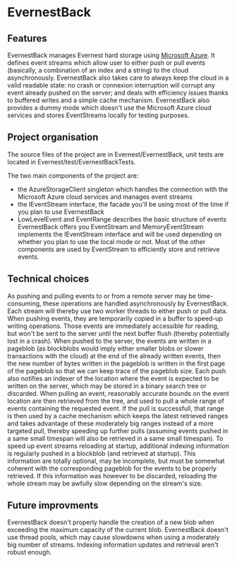 

EvernestBack
============

Features
--------

EvernestBack manages Evernest hard storage using
[Microsoft Azure](http://azure.microsoft.com/).
It defines event streams which allow user to either push or pull events
(basically, a combination of an index and a string) to the cloud asynchronously.
EvernestBack also takes care to always keep the cloud in a valid readable state:
no crash or connexion interruption will corrupt any event already pushed on the
server; and deals with efficiency issues thanks to buffered writes and a simple
cache mechanism.
EvernestBack also provides a dummy mode which doesn't use the Microsoft Azure
cloud services and stores EventStreams locally for testing purposes.

Project organisation
--------------------

The source files of the project are in Evernest/EvernestBack, unit tests are
located in Evernest/test/EvernestBackTests.

The two main components of the project are:
- the AzureStorageClient singleton which handles the connection with
 the Microsoft Azure cloud services and manages event streams
- the IEventStream interface, the facade you'll be using most of the time
 if you plan to use EvernestBack
- LowLevelEvent and EventRange describes the basic structure of events
EvernestBack offers you
EventStream and MemoryEventStream implements the IEventStream interface and will
be used depending on whether you plan to use the local mode or not. Most of the
other components are used by EventStream to efficiently store and retrieve events.

Technical choices
-----------------

As pushing and pulling events to or from a remote server may be time-consuming,
these operations are handled asynchronously by EvernestBack. Each stream will
thereby use two worker threads to either push or pull data.
When pushing events, they are temporarily copied in a buffer to speed-up writing
operations. Those events are immediately accessible for reading, but won't be
sent to the server until the next buffer flush (thereby potentially lost in a
crash). When pushed to the server, the events are written in a pageblob (as
blockblobs would imply either smaller blobs or slower transactions with the cloud)
at the end of the already written events, then the new number of bytes written in
the pageblob is written in the first page of the pageblob so that we can keep
trace of the pageblob size.
Each push also notifies an indexer of the location where the event is expected to be
written on the server, which may be stored in a binary search tree or discarded.
When pulling an event, reasonably accurate bounds on the event location are then 
retrieved from the tree, and used to pull a whole range of events containing the
requested event. If the pull is successfull, that range is then used by a cache
mechanism which keeps the latest retrieved ranges and takes advantage of these 
moderately big ranges instead of a more targeted pull, thereby speeding up further
pulls (assuming events pushed in a same small timespan will also be retrieved in
a same small timespan).
To speed up event streams reloading at startup, additional indexing information is
regularly pushed in a blockblob (and retrieved at startup). This information are
totally optional, may be incomplete, but must be somewhat coherent with the
corresponding pageblob for the events to be properly retrieved. If this information
was however to be discarded, reloading the whole stream may be awfully slow
depending on the stream's size.

Future improvments
------------------

EvernestBack doesn't properly handle the creation of a new blob when exceeding
the maximum capacity of the current blob.
EvernestBack doesn't use thread pools, which may cause slowdowns when using a
moderately big number of streams.
Indexing information updates and retrieval aren't robust enough.